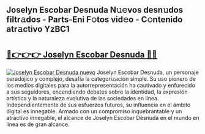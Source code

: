 ## Joselyn Escobar Desnuda N𝚞𝚎vos desn𝚞dos filtr𝚊dos - Parts-Eni F𝚘tos vid𝚎o - C𝚘ntenido atr𝚊ctivo YzBC1

# <h2><a href="http://mbar3es.tromn.icu/?c=Joselyn+Escobar+Desnuda">🔗👉👉👉 Joselyn Escobar Desnuda 🔗🔗</a></h2>

[![Joselyn Escobar Desnuda nuevo](https://i.imgur.com/pEAQMta.gif)](http://mbar3es.tromn.icu/?c=Joselyn+Escobar+Desnuda)
Joselyn Escobar Desnuda, un personaje paradójico y complejo, desafía la categorización simple. Su uso pionero de los medios digitales para la autorrepresentación ha cautivado y enfurecido a sus seguidores, encendiendo debates sobre la identidad, la expresión artística y la naturaleza evolutiva de las sociedades en línea. Independientemente de sus esfuerzos futuros, su influencia en el ámbito digital es innegable. Armado con un compromiso inquebrantable y un atractivo innegable, el alcance de Joselyn Escobar Desnuda en el mundo en línea es de gran alcance.

